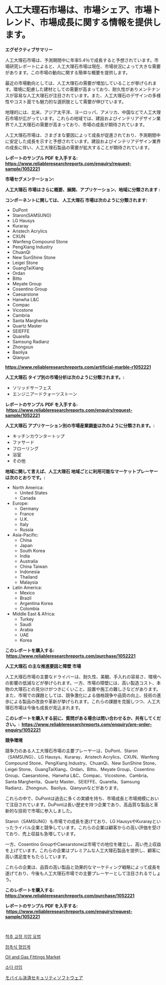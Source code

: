 <p><h1>人工大理石市場は、市場シェア、市場トレンド、市場成長に関する情報を提供します。</h1></p><p><strong>エグゼクティブサマリー</strong></p>
<p><p>人工大理石市場は、予測期間中に年率5.4％で成長すると予想されています。市場研究レポートによると、人工大理石市場は現在、市場状況によって大きな需要があります。この市場の動向に関する簡単な概要を提供します。</p><p>最近の市場動向としては、人工大理石の需要が増加していることが挙げられます。環境に配慮した建材としての需要が高まっており、耐久性がありメンテナンスが容易な人工大理石が注目されています。また、人工大理石のデザインの多様性やコスト面でも魅力的な選択肢として需要が伸びています。</p><p>地理的には、北米、アジア太平洋、ヨーロッパ、アメリカ、中国などで人工大理石市場が広がっています。これらの地域では、建設およびインテリアデザイン業界で人工大理石の需要が高まっており、市場の成長が期待されています。</p><p>人工大理石市場は、さまざまな要因によって成長が促進されており、予測期間中に安定した成長を示すと予想されています。建設およびインテリアデザイン業界の成長に伴い、人工大理石製品の需要が拡大することが期待されています。</p></p>
<p><strong>レポートのサンプル PDF を入手する: <a href="https://www.reliableresearchreports.com/enquiry/request-sample/1052221">https://www.reliableresearchreports.com/enquiry/request-sample/1052221</a></strong></p>
<p><strong>市場セグメンテーション:</strong></p>
<p><strong> 人工大理石 市場はさらに概要、展開、アプリケーション、地域に分類されます :</strong></p>
<p><strong>コンポーネントに関しては、 人工大理石 市場は次のように分類されます: &nbsp;</strong></p>
<p><ul><li>DuPont</li><li>Staron(SAMSUNG)</li><li>LG Hausys</li><li>Kuraray</li><li>Aristech Acrylics</li><li>CXUN</li><li>Wanfeng Compound Stone</li><li>PengXiang Industry</li><li>ChuanQi</li><li>New SunShine Stone</li><li>Leigei Stone</li><li>GuangTaiXiang</li><li>Ordan</li><li>Bitto</li><li>Meyate Group</li><li>Cosentino Group</li><li>Caesarstone</li><li>Hanwha L&C</li><li>Compac</li><li>Vicostone</li><li>Cambria</li><li>Santa Margherita</li><li>Quartz Master</li><li>SEIEFFE</li><li>Quarella</li><li>Samsung Radianz</li><li>Zhongxun</li><li>Baoliya</li><li>Qianyun</li></ul></p>
<p><strong><a href="https://www.reliableresearchreports.com/artificial-marble-r1052221">https://www.reliableresearchreports.com/artificial-marble-r1052221</a></strong></p>
<p><strong> 人工大理石 タイプ別の市場分析は次のように分類されます。:</strong></p>
<p><ul><li>ソリッドサーフェス</li><li>エンジニアードクォーツストーン</li></ul></p>
<p><strong>レポートのサンプル PDF を入手する: &nbsp;<a href="https://www.reliableresearchreports.com/enquiry/request-sample/1052221">https://www.reliableresearchreports.com/enquiry/request-sample/1052221</a></strong></p>
<p><strong> 人工大理石 アプリケーション別の市場産業調査は次のように分類されます。:</strong></p>
<p><ul><li>キッチンカウンタートップ</li><li>ファサード</li><li>フローリング</li><li>浴室</li><li>その他</li></ul></p>
<p><strong>地域に関して言えば、人工大理石 地域ごとに利用可能なマーケットプレーヤーは次のとおりです。:</strong></p>
<p><ul>
    <li>
        North America:
        <ul>
            <li>United States</li>
            <li>Canada</li>
        </ul>
    </li>
    <li>
        Europe:
        <ul>
            <li>Germany</li>
            <li>France</li>
            <li>U.K.</li>
            <li>Italy</li>
            <li>Russia</li>
        </ul>
    </li>
    <li>
        Asia-Pacific:
        <ul>
            <li>China</li>
            <li>Japan</li>
            <li>South Korea</li>
            <li>India</li>
            <li>Australia</li>
            <li>China Taiwan</li>
            <li>Indonesia</li>
            <li>Thailand</li>
            <li>Malaysia</li>
        </ul>
    </li>
    <li>
        Latin America:
        <ul>
            <li>Mexico</li>
            <li>Brazil</li>
            <li>Argentina Korea</li>
            <li>Colombia</li>
        </ul>
    </li>
    <li>
        Middle East & Africa:
        <ul>
            <li>Turkey</li>
            <li>Saudi</li>
            <li>Arabia</li>
            <li>UAE</li>
            <li>Korea</li>
        </ul>
    </li>
    </ul></p>
<p><strong>このレポートを購入する: &nbsp;<a href="https://www.reliableresearchreports.com/purchase/1052221">https://www.reliableresearchreports.com/purchase/1052221</a></strong></p>
<p><strong>人工大理石 の主な推進要因と障壁 市場</strong></p>
<p><p>人工大理石市場の主要なドライバーは、耐久性、美観、手入れの容易さ、環境への影響の低減などが挙げられます。一方、市場の障壁には、高い製造コスト、本物の大理石との見分けがつきにくいこと、設置や施工の難しさなどがあります。また、市場での課題としては、競争激化による価格競争や品質の向上、技術の進歩による製品の改良や革新が挙げられます。これらの課題を克服しつつ、人工大理石市場は今後も成長が見込まれます。</p></p>
<p><strong>このレポートを購入する前に、質問がある場合は問い合わせるか、共有してください。:&nbsp; <a href="https://www.reliableresearchreports.com/enquiry/pre-order-enquiry/1052221">https://www.reliableresearchreports.com/enquiry/pre-order-enquiry/1052221</a></strong></p>
<p><strong>競争環境</strong></p>
<p><p>競争力のある人工大理石市場の主要プレーヤーは、DuPont、Staron（SAMSUNG）、LG Hausys、Kuraray、Aristech Acrylics、CXUN、Wanfeng Compound Stone、PengXiang Industry、ChuanQi、New SunShine Stone、Leigei Stone、GuangTaiXiang、Ordan、Bitto、Meyate Group、Cosentino Group、Caesarstone、Hanwha L&C、Compac、Vicostone、Cambria、Santa Margherita、Quartz Master、SEIEFFE、Quarella、Samsung Radianz、Zhongxun、Baoliya、Qianyunなどがあります。</p><p>これらの中で、DuPontは過去に多くの実績を持ち、市場成長と市場規模において注目されています。DuPontは長い歴史を持つ企業であり、高品質な製品と革新的な技術で市場に参入しました。</p><p>Staron（SAMSUNG）も市場での成長を遂げており、LG HausysやKurarayといったライバル企業と競争しています。これらの企業は顧客からの高い評価を受けており、売上収益も急増しています。</p><p>一方、Cosentino GroupやCaesarstoneは市場での地位を確立し、高い売上収益を上げています。これらの企業はプレミアムな人工大理石製品を提供し、顧客に高い満足度をもたらしています。</p><p>これらの企業は、品質の高い製品と効果的なマーケティング戦略によって成長を遂げており、今後も人工大理石市場での主要プレーヤーとして注目されるでしょう。</p></p>
<p><strong>このレポートを購入する: &nbsp; <a href="https://www.reliableresearchreports.com/purchase/1052221">https://www.reliableresearchreports.com/purchase/1052221</a></strong></p>
<p><strong>レポートのサンプル PDF を入手する: &nbsp;<a href="https://www.reliableresearchreports.com/enquiry/request-sample/1052221">https://www.reliableresearchreports.com/enquiry/request-sample/1052221</a></strong><strong></strong></p>
<p>&nbsp;</p>
<p><p><a href="https://github.com/WilburKihn5676/Market-Research-Report-List-1/blob/main/305131426447.md">척추 교정 지압 요법</a></p><p><a href="https://github.com/wallacBahrtyinger567686/Market-Research-Report-List-1/blob/main/260321126450.md">접촉식 혈압계</a></p><p><a href="https://github.com/jodemen/Market-Research-Report-List-2/blob/main/oil-and-gas-fittings-market.md">Oil and Gas Fittings Market</a></p><p><a href="https://medium.com/@mayekuhic00/%EC%9D%B4%EC%82%B0%ED%99%94%ED%83%84%EC%86%8C-%EC%84%9D%ED%9A%8C%EC%8B%9C%EC%9E%A5-%EC%8B%9C%EC%9E%A5-%EC%A0%90%EC%9C%A0%EC%9C%A8-%EC%8B%9C%EC%9E%A5-%EB%8F%99%ED%96%A5-%EB%B0%8F-%EB%AF%B8%EB%9E%98-%EC%84%B1%EC%9E%A5-%ED%83%90%EC%83%89-01b1c7fbc9bf">소다 라임</a></p><p><a href="https://medium.com/@desekay3566/%E3%83%A2%E3%83%90%E3%82%A4%E3%83%AB%E6%B1%BA%E6%B8%88%E3%82%BB%E3%82%AD%E3%83%A5%E3%83%AA%E3%83%86%E3%82%A3%E3%82%BD%E3%83%95%E3%83%88%E3%82%A6%E3%82%A7%E3%82%A2%E5%B8%82%E5%A0%B4%E3%81%AE%E5%88%86%E6%9E%90%E3%81%8A%E3%82%88%E3%81%B32024%E5%B9%B4%E3%81%8B%E3%82%892031%E5%B9%B4%E3%81%BE%E3%81%A7%E3%81%AE%E6%9C%9F%E9%96%93%E3%81%AB%E4%BA%88%E6%B8%AC%E3%81%95%E3%82%8C%E3%82%8B%E3%82%B5%E3%82%A4%E3%82%BA%E3%81%AB%E3%81%A4%E3%81%84%E3%81%A6-7e15f1140cc9">モバイル決済セキュリティソフトウェア</a></p></p>